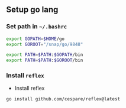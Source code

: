 ## Setup go lang

### Set path in `~/.bashrc`

```bash
export GOPATH=$HOME/go
export GOROOT="/snap/go/9848"

export PATH=$PATH:$GOPATH/bin
export PATH=$PATH:$GOROOT/bin
```

### Install `reflex`

- Install reflex

```bash
go install github.com/cespare/reflex@latest
```
